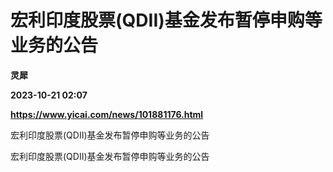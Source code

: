 # 宏利印度股票(QDII)基金发布暂停申购等业务的公告
**灵犀**

**2023-10-21 02:07**

**https://www.yicai.com/news/101881176.html**

宏利印度股票(QDII)基金发布暂停申购等业务的公告

宏利印度股票(QDII)基金发布暂停申购等业务的公告